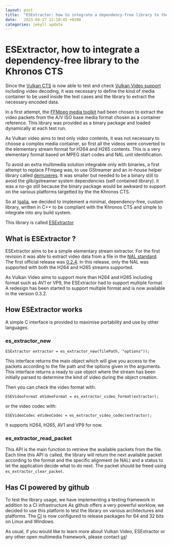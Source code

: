 ```yaml
---
layout: post
title:  "ESExtractor: how to integrate a dependency-free library to the Khronos CTS"
date:   2023-04-27 12:10:45 +0200
categories: jekyll update
---
```

# ESExtractor, how to integrate a dependency-free library to the Khronos CTS

Since the [Vulkan CTS](https://github.com/KhronosGroup/VK-GL-CTS) is now able to test and check [Vulkan Video support](https://www.khronos.org/news/press/vulkan-sdk-is-vulkan-video-ready)
 including video decoding, it was necessary to define the kind of media container to be used inside the test cases and the library
to extract the necessary encoded data.

In a first attempt, the [FFMpeg media toolkit](https://ffmpeg.org/) had been chosen to extract the video packets from the A/V ISO base media
format chosen as a container reference. This library was provided as a binary package and loaded dynamically at each
test run.

As Vulkan video aims to test only *video* contents, it was not necessary to choose a complex media container,
so first all the videos were converted to the elementary stream format for
H264 and H265 contents.
This is a very elementary format based on MPEG start codes and NAL unit identification.

To avoid an extra multimedia solution integrable only with binaries, a first attempt to replace FFmpeg was,
 to use GStreamer and an in-house helper library called [demuxeres](https://github.com/Igalia/GstVkVideoParser/tree/main/lib/demuxeres).
It was smaller but needed to be a binary still to avoid the glib/gstreamer system dependencies (self contained library).
it was a no-go still because the binary package would be awkward to support on the various platforms targetted by the the Khronos CTS.

So at [Igalia](https://www.igalia.com/), we decided to implement a minimal, dependency-free, custom library, written in C++
 to be compliant with the Khronos CTS and simple to integrate into any build system.

This library is called [ESExtractor](https://github.com/Igalia/ESExtractor)

## What is ESExtractor ?

ESExtractor aims to be a simple elementary stream extractor. For the first revision it was able to extract video data from
a file in the [NAL standard](https://en.wikipedia.org/wiki/Network_Abstraction_Layer).
The first official release was [0.2.4](https://github.com/Igalia/ESExtractor/releases/tag/release-v0.2.4). In this release,
only the NAL was supported with both the H264 and H265 streams supported.

As Vulkan Video aims to support more than H264 and H265 including format such as AV1 or VP9, the ESExtractor had to support multiple format.
A redesign has been started to support multiple format and is now available in the version 0.3.2.

## How ESExtractor works

A simple C interface is provided to maximise portability and use by other languages.

### es_extractor_new

```
ESExtractor extractor = es_extractor_new(filePath, "options"));
```

This interface returns the main object which will give you access to the packets according to the file path and the options given in the arguments.
This interface returns a ready to use object where the stream has been initially parsed to determine the kind of video during
the object creation.

Then you can check the video format with:

```
ESEVideoFormat eVideoFormat = es_extractor_video_format(extractor);
```

or the video codec with:

```
ESEVideoCodec eVideoCodec = es_extractor_video_codec(extractor);
```

It supports H264, H265, AV1 and VP9 for now.

### es_extractor_read_packet

This API is the main function to retrieve the available packets from the file. Each time this API is called,
the library will return the next available packet according to the format and the specific alignment (ie NAL) and
a status to let the application decide what to do next. The packet should be freed using `es_extractor_clear_packet`.


## Has CI powered by github

To test the library usage, we have implementing a testing framework in addition to a CI infrastructure
As github offers a very powerful worklow, we decided to use this platform to test the library on various architectures and platforms.
The [CI](https://github.com/Igalia/ESExtractor/actions) is now configured to release packages for 64 and 32 bits on Linux and Windows.


As usual, if you would like to learn more about Vulkan Video, ESExtractor or any other open multimedia framework, please contact [us](https://www.igalia.com/)!

